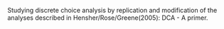 Studying discrete choice analysis by replication and modification of the analyses described in Hensher/Rose/Greene(2005): DCA - A primer.
